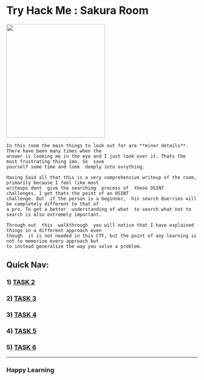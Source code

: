 # Try Hack Me : Sakura Room

<img src="https://user-images.githubusercontent.com/66634743/115604840-e4d6cd80-a2f2-11eb-951f-54d545c5f205.png" height=300 width=260>

```
In this room the main things to look out for are **minor details**. There have been many times when the
answer is looking me in the eye and I just look over it. Thats the most frustrating thing imo. So  save
yourself some time and look  deeply into evrything. 
```

```
Having Said all that this is a very comprehensive writeup of the room, primarily because I feel like most
writeups dont  give the searching  process of  these OSINT  challenges, I get thats the point of an OSINT 
challenge. But  if the person is a beginner,  his search Querries will be completely different to that of
a pro. To get a better  understanding of what  to search what not to  search is also extremely important.
```

```
Through out  this  walkthrough  you will notice that I have explained things in a different approach even 
though  it is not needed in this CTF, but the point of any learning is not to memorize every approach but
to instead generalize the way you solve a problem.
```

## Quick Nav:

### 1) [TASK 2](https://github.com/XXDIL/Try-Hack-Me/tree/main/Sakura_Room/TASK2)
### 2) [TASK 3](https://github.com/XXDIL/Try-Hack-Me/tree/main/Sakura_Room/TASK3)
### 3) [TASK 4](https://github.com/XXDIL/Try-Hack-Me/tree/main/Sakura_Room/TASK4)
### 4) [TASK 5](https://github.com/XXDIL/Try-Hack-Me/tree/main/Sakura_Room/TASK5)
### 5) [TASK 6](https://github.com/XXDIL/Try-Hack-Me/tree/main/Sakura_Room/TASK6)

------

### Happy Learning

